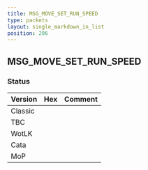 ```yaml
---
title: MSG_MOVE_SET_RUN_SPEED
type: packets
layout: single_markdown_in_list
position: 206
---
```


## MSG_MOVE_SET_RUN_SPEED

### Status

Version | Hex | Comment
---------- | ---------- | ---------- 
Classic |  |  
TBC |  |  
WotLK |  |  
Cata |  |  
MoP |  |  